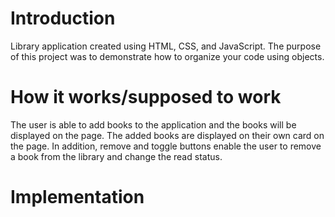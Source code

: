 
# Introduction
Library application created using HTML, CSS, and JavaScript. The purpose of this 
project was to demonstrate how to organize your code using objects.

# How it works/supposed to work
The user is able to add books to the application and the books will be displayed on the page.
The added books are displayed on their own card on the page. In addition, remove and toggle
buttons enable the user to remove a book from the library and change the read status.

# Implementation


